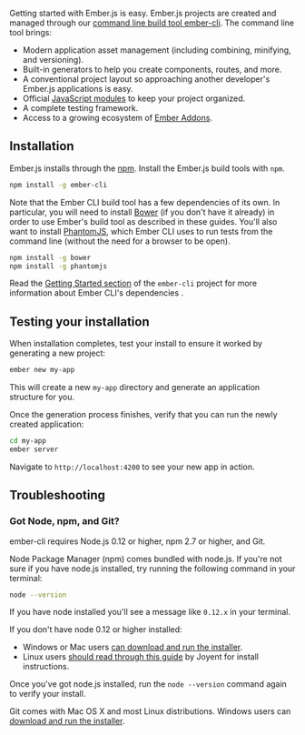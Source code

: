 Getting started with Ember.js is easy. Ember.js projects are created and managed
through our [command line build tool ember-cli](http://www.ember-cli.com/). The command line tool brings:

* Modern application asset management (including combining, minifying, and versioning).
* Built-in generators to help you create components, routes, and more.
* A conventional project layout so approaching another developer's Ember.js applications is easy.
* Official [JavaScript modules](http://jsmodules.io/) to keep your project organized.
* A complete testing framework.
* Access to a growing ecosystem of [Ember Addons](http://www.emberaddons.com/).


## Installation
Ember.js installs through the [npm](#toc_got-node-and-npm). Install the Ember.js
build tools with `npm`.

```bash
npm install -g ember-cli
```

Note that the Ember CLI build tool has a few dependencies of its own. In particular, you will need to install [Bower](http://bower.io/) (if you don't have it already) in order to use Ember's build tool as described in these guides. You'll also want to install [PhantomJS](http://phantomjs.org/), which Ember CLI uses to run tests from the command line (without the need for a browser to be open).

```bash
npm install -g bower
npm install -g phantomjs
```

Read the [Getting Started section](http://www.ember-cli.com/#getting-started) of the `ember-cli` project for more information about Ember CLI's dependencies .

## Testing your installation

When installation completes, test your install to ensure it worked by generating a
new project:

```bash
ember new my-app
```

This will create a new `my-app` directory and generate an application structure for you.

Once the generation process finishes, verify that you can run the newly created application:

```bash
cd my-app
ember server
```

Navigate to `http://localhost:4200` to see your new app in action.

## Troubleshooting

### Got Node, npm, and Git?

ember-cli requires Node.js 0.12 or higher, npm 2.7 or higher, and Git.

Node Package Manager (npm) comes bundled with node.js.  If you're not sure if
you have node.js installed, try running the following command in your terminal:

```bash
node --version
```

If you have node installed you'll see a message like `0.12.x` in your terminal.

If you don't have node 0.12 or higher installed:

* Windows or Mac users [can download and run the installer](http://nodejs.org/download/).
* Linux users [should read through this guide](https://github.com/joyent/node/wiki/Installing-Node.js-via-package-manager) by Joyent for install instructions.

Once you've got node.js installed, run the `node --version` command again to verify your install.

Git comes with Mac OS X and most Linux distributions.
Windows users can [download and run the installer](http://git-scm.com/download/win).
